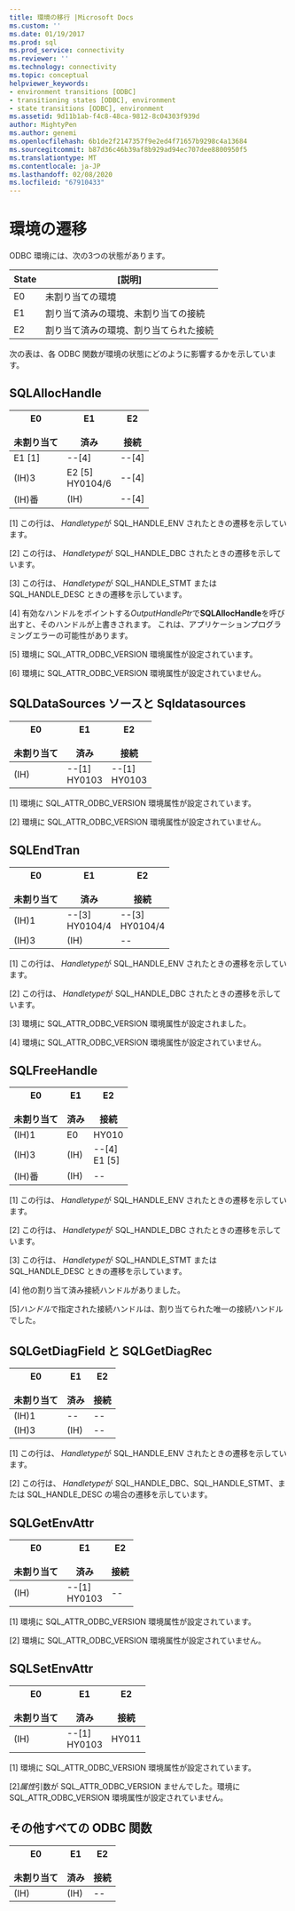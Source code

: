 ```yaml
---
title: 環境の移行 |Microsoft Docs
ms.custom: ''
ms.date: 01/19/2017
ms.prod: sql
ms.prod_service: connectivity
ms.reviewer: ''
ms.technology: connectivity
ms.topic: conceptual
helpviewer_keywords:
- environment transitions [ODBC]
- transitioning states [ODBC], environment
- state transitions [ODBC], environment
ms.assetid: 9d11b1ab-f4c8-48ca-9812-8c04303f939d
author: MightyPen
ms.author: genemi
ms.openlocfilehash: 6b1de2f2147357f9e2ed4f71657b9298c4a13684
ms.sourcegitcommit: b87d36c46b39af8b929ad94ec707dee8800950f5
ms.translationtype: MT
ms.contentlocale: ja-JP
ms.lasthandoff: 02/08/2020
ms.locfileid: "67910433"
---
```

# <a name="environment-transitions"></a>環境の遷移
ODBC 環境には、次の3つの状態があります。  
  
|State|[説明]|  
|-----------|-----------------|  
|E0|未割り当ての環境|  
|E1|割り当て済みの環境、未割り当ての接続|  
|E2|割り当て済みの環境、割り当てられた接続|  
  
 次の表は、各 ODBC 関数が環境の状態にどのように影響するかを示しています。  
  
## <a name="sqlallochandle"></a>SQLAllocHandle  
  
|E0<br /><br /> 未割り当て|E1<br /><br /> 済み|E2<br /><br /> 接続|  
|------------------------|----------------------|-----------------------|  
|E1 [1]|--[4]|--[4]|  
|(IH)3|E2 [5]<br />HY0104/6|--[4]|  
|(IH)番|(IH)|--[4]|  
  
 [1] この行は、 *Handletype*が SQL_HANDLE_ENV されたときの遷移を示しています。  
  
 [2] この行は、 *Handletype*が SQL_HANDLE_DBC されたときの遷移を示しています。  
  
 [3] この行は、 *Handletype*が SQL_HANDLE_STMT または SQL_HANDLE_DESC ときの遷移を示しています。  
  
 [4] 有効なハンドルをポイントする*OutputHandlePtr*で**SQLAllocHandle**を呼び出すと、そのハンドルが上書きされます。 これは、アプリケーションプログラミングエラーの可能性があります。  
  
 [5] 環境に SQL_ATTR_ODBC_VERSION 環境属性が設定されています。  
  
 [6] 環境に SQL_ATTR_ODBC_VERSION 環境属性が設定されていません。  
  
## <a name="sqldatasources-and-sqldrivers"></a>SQLDataSources ソースと Sqldatasources  
  
|E0<br /><br /> 未割り当て|E1<br /><br /> 済み|E2<br /><br /> 接続|  
|------------------------|----------------------|-----------------------|  
|(IH)|--[1]<br />HY0103|--[1]<br />HY0103|  
  
 [1] 環境に SQL_ATTR_ODBC_VERSION 環境属性が設定されています。  
  
 [2] 環境に SQL_ATTR_ODBC_VERSION 環境属性が設定されていません。  
  
## <a name="sqlendtran"></a>SQLEndTran  
  
|E0<br /><br /> 未割り当て|E1<br /><br /> 済み|E2<br /><br /> 接続|  
|------------------------|----------------------|-----------------------|  
|(IH)1|--[3]<br />HY0104/4|--[3]<br />HY0104/4|  
|(IH)3|(IH)|--|  
  
 [1] この行は、 *Handletype*が SQL_HANDLE_ENV されたときの遷移を示しています。  
  
 [2] この行は、 *Handletype*が SQL_HANDLE_DBC されたときの遷移を示しています。  
  
 [3] 環境に SQL_ATTR_ODBC_VERSION 環境属性が設定されました。  
  
 [4] 環境に SQL_ATTR_ODBC_VERSION 環境属性が設定されていません。  
  
## <a name="sqlfreehandle"></a>SQLFreeHandle  
  
|E0<br /><br /> 未割り当て|E1<br /><br /> 済み|E2<br /><br /> 接続|  
|------------------------|----------------------|-----------------------|  
|(IH)1|E0|HY010|  
|(IH)3|(IH)|--[4]<br />E1 [5]|  
|(IH)番|(IH)|--|  
  
 [1] この行は、 *Handletype*が SQL_HANDLE_ENV されたときの遷移を示しています。  
  
 [2] この行は、 *Handletype*が SQL_HANDLE_DBC されたときの遷移を示しています。  
  
 [3] この行は、 *Handletype*が SQL_HANDLE_STMT または SQL_HANDLE_DESC ときの遷移を示しています。  
  
 [4] 他の割り当て済み接続ハンドルがありました。  
  
 [5]*ハンドル*で指定された接続ハンドルは、割り当てられた唯一の接続ハンドルでした。  
  
## <a name="sqlgetdiagfield-and-sqlgetdiagrec"></a>SQLGetDiagField と SQLGetDiagRec  
  
|E0<br /><br /> 未割り当て|E1<br /><br /> 済み|E2<br /><br /> 接続|  
|------------------------|----------------------|-----------------------|  
|(IH)1|--|--|  
|(IH)3|(IH)|--|  
  
 [1] この行は、 *Handletype*が SQL_HANDLE_ENV されたときの遷移を示しています。  
  
 [2] この行は、 *Handletype*が SQL_HANDLE_DBC、SQL_HANDLE_STMT、または SQL_HANDLE_DESC の場合の遷移を示しています。  
  
## <a name="sqlgetenvattr"></a>SQLGetEnvAttr  
  
|E0<br /><br /> 未割り当て|E1<br /><br /> 済み|E2<br /><br /> 接続|  
|------------------------|----------------------|-----------------------|  
|(IH)|--[1]<br />HY0103|--|  
  
 [1] 環境に SQL_ATTR_ODBC_VERSION 環境属性が設定されています。  
  
 [2] 環境に SQL_ATTR_ODBC_VERSION 環境属性が設定されていません。  
  
## <a name="sqlsetenvattr"></a>SQLSetEnvAttr  
  
|E0<br /><br /> 未割り当て|E1<br /><br /> 済み|E2<br /><br /> 接続|  
|------------------------|----------------------|-----------------------|  
|(IH)|--[1]<br />HY0103|HY011|  
  
 [1] 環境に SQL_ATTR_ODBC_VERSION 環境属性が設定されています。  
  
 [2]*属性*引数が SQL_ATTR_ODBC_VERSION ませんでした。環境に SQL_ATTR_ODBC_VERSION 環境属性が設定されていません。  
  
## <a name="all-other-odbc-functions"></a>その他すべての ODBC 関数  
  
|E0<br /><br /> 未割り当て|E1<br /><br /> 済み|E2<br /><br /> 接続|  
|------------------------|----------------------|-----------------------|  
|(IH)|(IH)|--|
